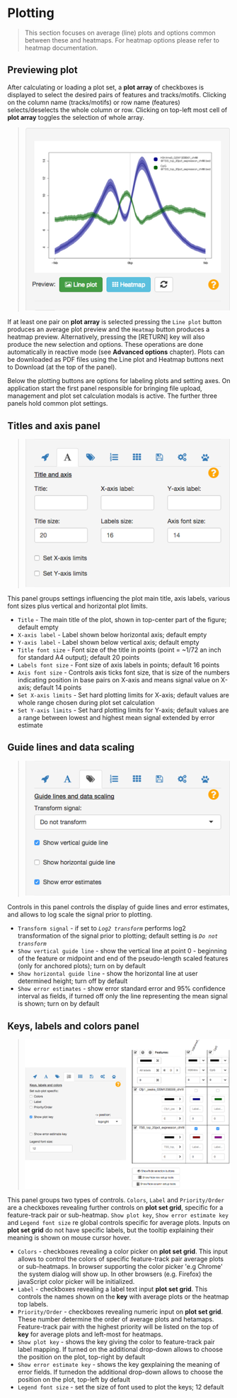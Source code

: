 Plotting
========
> This section focuses on average (line) plots and options common between these and heatmaps. For heatmap options please refer to heatmap documentation.


Previewing plot
---------------

After calculating or loading a plot set, a **plot array** of checkboxes is displayed to select the desired pairs of features and tracks/motifs. Clicking on the column name (tracks/motifs) or row name (features) selects/deselects the whole column or row.   Clicking on top-left most cell of **plot array** toggles the selection of whole array.

> ![Plot preview plus `Line plot`, `Heatmap` and `refresh` buttons](img/01_QuickStart/01_QuickStart_08.png)

If at least one pair on **plot array** is selected pressing the `Line plot` button produces an average plot preview and the `Heatmap` button produces a heatmap preview. Alternatively, pressing the [RETURN] key will also produce the new selection and options. These operations are done automatically in reactive mode (see **Advanced options** chapter). Plots can be downloaded as PDF files using the Line plot and Heatmap buttons next to Download (at the top of the panel).

Below the plotting buttons are options for labeling plots and setting axes. On application start the first panel responsible for bringing file upload, management and plot set calculation modals is active. The further three panels hold common plot settings.
 
 
Titles and axis panel 
--------------------- 

> ![The view on titles and axis panel](img/07_03.png)

This panel groups settings influencing the plot main title, axis labels, various font sizes plus vertical and horizontal plot limits.

* `Title` - The main title of the plot, shown in top-center part of the figure; default empty
* `X-axis label` - Label shown below horizontal axis; default empty
* `Y-axis label` - Label shown below vertical axis; default empty
* `Title font size` - Font size of the title in points (point = ~1/72 an inch for standard A4 output); default 20 points
* `Labels font size` - Font size of axis labels in points; default 16 points
* `Axis font size` - Controls axis ticks font size, that is size of the numbers indicating position in base pairs on X-axis and means signal value on X-axis; default 14 points
* `Set X-axis limits` - Set hard plotting limits for X-axis; default values are whole range chosen during plot set calculation
* `Set Y-axis limits` - Set hard plotting limits for Y-axis; default values are a range between lowest and highest mean signal extended by error estimate

Guide lines and data scaling
----------------------------

> ![The view on guide lines and data scaling](img/07_04.png)

Controls in this panel controls the display of guide lines and error estimates, and allows to log scale the signal prior to plotting.

* `Transform signal` - if set to *`Log2 transform`* performs log2 transformation of the signal prior to plotting; default setting is *`Do not transform`*
* `Show vertical guide line` - show the vertical line at point 0 - beginning of the feature or midpoint and end of the pseudo-length scaled features (only for anchored plots); turn on by default
* `Show horizontal guide line` - show the horizontal line at user determined height; turn off by default
* `Show error estimates` - show error standard error and 95% confidence interval as fields, if turned off only the line representing the mean signal is shown; turn on by default

Keys, labels and colors panel
-----------------------------

> ![The view on keys, labels and colors panel (left). Color picker, label text input and Priority/Order checkboxes reviled on plot set grid (right).](img/07_05_06.png)

This panel groups two types of controls. `Colors`, `Label` and `Priority/Order` are a checkboxes revealing further controls on **plot set grid**, specific for a feature-track pair or sub-heatmap. `Show plot key`, `Show error estimate key` and `Legend font size` re global controls specific for average plots. Inputs on **plot set grid** do not have specific labels, but the tooltip explaining their meaning is shown on mouse cursor hover.

* `Colors` - checkboxes revealing a color picker on **plot set grid**. This input allows to control the colors of specific feature-track pair average plots or sub-heatmaps. In browser supporting the color picker 'e.g Chrome' the system dialog will show up. In other browsers (e.g. Firefox) the javaScript color picker will be initialized.
* `Label` - checkboxes revealing a label text input **plot set grid**. This controls the names shown on the **key** with average plots or the heatmap top labels.
* `Priority/Order` - checkboxes revealing numeric input on **plot set grid**. These number determine the order of average plots and hetamaps. Feature-track pair with the highest priority will be listed on the top of **key** for average plots and left-most for heatmaps.
* `Show plot key` - shows the key giving the color to feature-track pair label mapping. If turned on the additional drop-down allows to choose the position on the plot, top-right by default
* `Show error estimate key` - shows the key gexplaining the meaning of error fields. If turnedon the additional drop-down allows to choose the position on the plot, top-left by default 
* `Legend font size` - set the size of font used to plot the keys; 12 default 

